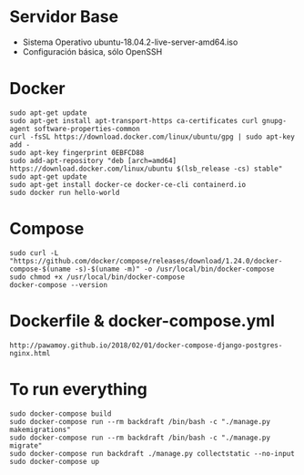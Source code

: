 # Servidor Base
* Sistema Operativo ubuntu-18.04.2-live-server-amd64.iso
* Configuración básica, sólo OpenSSH

# Docker
```
sudo apt-get update
sudo apt-get install apt-transport-https ca-certificates curl gnupg-agent software-properties-common
curl -fsSL https://download.docker.com/linux/ubuntu/gpg | sudo apt-key add -
sudo apt-key fingerprint 0EBFCD88
sudo add-apt-repository "deb [arch=amd64] https://download.docker.com/linux/ubuntu $(lsb_release -cs) stable"
sudo apt-get update
sudo apt-get install docker-ce docker-ce-cli containerd.io
sudo docker run hello-world
```

# Compose
```
sudo curl -L "https://github.com/docker/compose/releases/download/1.24.0/docker-compose-$(uname -s)-$(uname -m)" -o /usr/local/bin/docker-compose
sudo chmod +x /usr/local/bin/docker-compose
docker-compose --version
```

# Dockerfile & docker-compose.yml
```
http://pawamoy.github.io/2018/02/01/docker-compose-django-postgres-nginx.html
```

# To run everything
```
sudo docker-compose build
sudo docker-compose run --rm backdraft /bin/bash -c "./manage.py makemigrations"
sudo docker-compose run --rm backdraft /bin/bash -c "./manage.py migrate"
sudo docker-compose run backdraft ./manage.py collectstatic --no-input
sudo docker-compose up
```

